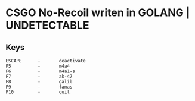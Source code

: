 # CSGO No-Recoil writen in GOLANG | UNDETECTABLE

## Keys
```
ESCAPE      -       deactivate
F5          -       m4a4
F6          -       m4a1-s
F7          -       ak-47
F8          -       galil
F9          -       famas
F10         -       quit
```
